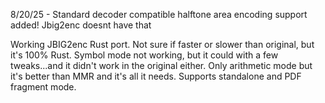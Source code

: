 8/20/25 - Standard decoder compatible halftone area encoding support added! Jbig2enc doesnt have that 

Working JBIG2enc Rust port. Not sure if faster or slower than original, but it's 100% Rust. Symbol mode not working, but it could with a few tweaks...and it didn't work in the original either. Only arithmetic mode but it's better than MMR and it's all it needs. Supports standalone and PDF fragment mode.
